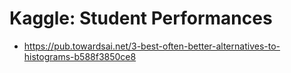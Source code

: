 # Kaggle: Student Performances
- https://pub.towardsai.net/3-best-often-better-alternatives-to-histograms-b588f3850ce8
